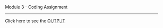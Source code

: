 Module 3 - Coding Assignment
***

Click here to see the [OUTPUT](https://tbadam357.github.io/Coursera/module4-solution/)